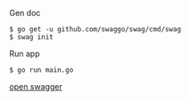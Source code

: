 Gen doc

```console
$ go get -u github.com/swaggo/swag/cmd/swag
$ swag init
```

Run app

```console
$ go run main.go
```

[open swagger](http://localhost:8080/swagger/index.html)

